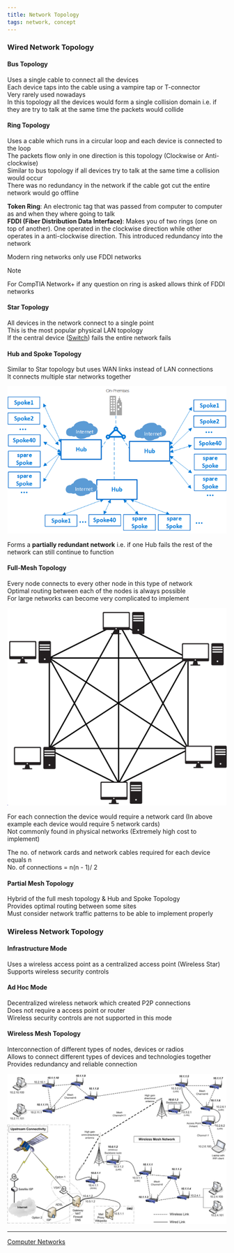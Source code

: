 ```yaml
---
title: Network Topology
tags: network, concept
---
```


### Wired Network Topology

#### Bus Topology

Uses a single cable to connect all the devices  
Each device taps into the cable using a vampire tap or T-connector  
Very rarely used nowadays  
In this topology all the devices would form a single collision domain i.e. if they are try to talk at the same time the packets would collide

#### Ring Topology

Uses a cable which runs in a circular loop and each device is connected to the loop  
The packets flow only in one direction is this topology (Clockwise or Anti-clockwise)  
Similar to bus topology if all devices try to talk at the same time a collision would occur  
There was no redundancy in the network if the cable got cut the entire network would go offline

**Token Ring**: An electronic tag that was passed from computer to computer as and when they where going to talk  
**FDDI (Fiber Distribution Data Interface)**: Makes you of two rings (one on top of another). One operated in the clockwise direction while other operates in a anti-clockwise direction. This introduced redundancy into the network

Modern ring networks only use FDDI networks

> [!NOTE]
> For CompTIA Network+ if any question on ring is asked allows think of FDDI networks


#### Star Topology

All devices in the network connect to a single point  
This is the most popular physical LAN topology  
If the central device ([Switch](../Network%20Components/Switch.md)) fails the entire network fails  

#### Hub and Spoke Topology

Similar to Star topology but uses WAN links instead of LAN connections  
It connects multiple star networks together  

![Hub and Spoke Topology|540](../images/hub-spokes-topology.png)

Forms a **partially redundant network** i.e. if one Hub fails the rest of the network can still continue to function

#### Full-Mesh Topology

Every node connects to every other node in this type of network  
Optimal routing between each of the nodes is always possible  
For large networks can become very complicated to implement  

![Full Mesh Topology|350](../images/full-mesh-topology.jpg)

For each connection the device would require a network card (In above example each device would require 5 network cards)  
Not commonly found in physical networks (Extremely high cost to implement)  

The no. of network cards and network cables required for each device equals n  
No. of connections = n(n - 1)/ 2

#### Partial Mesh Topology

Hybrid of the full mesh topology & Hub and Spoke Topology  
Provides optimal routing between some sites  
Must consider network traffic patterns to be able to implement properly  

### Wireless Network Topology

#### Infrastructure Mode

Uses a wireless access point as a centralized access point (Wireless Star)  
Supports wireless security controls  

#### Ad Hoc Mode

Decentralized wireless network which created P2P connections  
Does not require a access point or router  
Wireless security controls are not supported in this mode  

#### Wireless Mesh Topology

Interconnection of different types of nodes, devices or radios  
Allows to connect different types of devices and technologies together  
Provides redundancy and reliable connection

![Wireless Mesh Network|550](../images/wireless-mesh-network.jpg)

---

[Computer Networks](../Computer%20Networks.md)